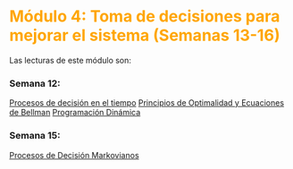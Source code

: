 # <span style="color:#ffa600; font-weight: bold;">Módulo 4: Toma de decisiones para mejorar el sistema (Semanas 13-16)</span>

Las lecturas de este módulo son:

### Semana 12:

[Procesos de decisión en el tiempo](chapter15.md)
[Principios de Optimalidad y Ecuaciones de Bellman](chapter16.md)
[Programación Dinámica](chapter17.md)


### Semana 15:
[Procesos de Decisión Markovianos](chapter18.md)